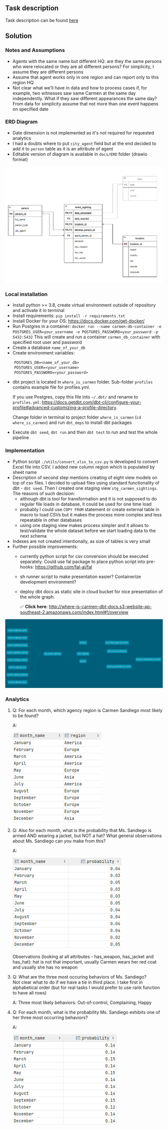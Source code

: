 ## Task description
Task description can be found [here](docs/README.md)

## Solution
### Notes and Assumptions
- Agents with the same name but different HQ: are they the same persons who were relocated or they are all different persons?
For simplicity, I assume they are different persons
- Assume that agent works only in one region and can report only to this region HQ
- Not clear what we'll have in data and how to process cases if, for example, two witnesses saw same Carmen 
  at the same day independently. What if they saw different appearances the same day? From data for simplicity assume that 
  not more than one event happens on specified date 

### ERD Diagram

- Date dimension is not implemented as it's not required for requested analytics
- I had a doubts where to put `city_agent` field but at the end decided to add it to `person` table as it is an attribute 
  of agent
- Editable version of diagram is available in `docs/ERD` folder (drawio format)

![img.png](docs/ERD/carmen-db-erd.png)


### Local installation
- Install python >= 3.8, create virtual environment outside of repository and activate it in terminal
- Install requirements: `pip install -r requirements.txt`
- Install Docker for your OS: https://docs.docker.com/get-docker/
- Run Postgres in a container: `docker run --name carmen-db-container -e POSTGRES_USER=your_username -e POSTGRES_PASSWORD=your_password -p 5432:5432`
  This will create and run a container `carmen_db_container` with specified root user and password
- Create a database `name_of_your_db`
- Create environment variables:
```
    POSTGRES_DB=<name_of_your_db>
    POSTGRES_USER=<your_username>
    POSTGRES_PASSWORD=<your_password>
```
- dbt project is located in `where_is_carmen` folder. Sub-folder `profiles` contains example file for profiles.yml.
  
    If you use Postgres, copy this file into `~/.dbt/` and rename to `profiles.yml`: https://docs.getdbt.com/dbt-cli/configure-your-profile#advanced-customizing-a-profile-directory.
  
  Change folder in terminal to project folder `where_is_carmen` (`cd where_is_carmen`) and run `dbt_deps` to install dbt packages
- Execute `dbt seed`, `dbt run` and then `dbt test` to run and test the whole pipeline 


### Implementation
- Python script `./utils/convert_xlsx_to_csv.py` is developed to convert Excel file into CSV. I added new column region
  which is populated by sheet name
- Description of second step mentions creating of eight view models on top of csv files. I decided to upload files using 
standard functionality of dbt - `dbt seed`. Then I created one staging view `stg_carmen_sightings`. The reasons of such decision:
  - although dbt is tool for transformation and it is not supposed to do regular file loads in database, it could be used for one time load
  - probably I could use `COPY FROM` statement or create external table in macro to load CSVs but it makes the process more 
    complex and less repeatable in other databases
  - using one staging view makes process simpler and it allows to test/validate the whole dataset before we start loading data to 
    the next schema
- Indexes are not created intentionally, as size of tables is very small
- Further possible improvements: 
  - currently python script for csv conversion should be executed separately. 
Could use fal package to place python script into pre-hooks: https://github.com/fal-ai/fal
  - sh runner script to make presentation easier? Containerize development environment?
  - deploy dbt docs as static site in cloud bucket for nice presentation of the whole graph.
    
    :white_check_mark: **Click here**: http://where-is-carmen-dbt-docs.s3-website-ap-southeast-2.amazonaws.com/index.html#!/overview
    
![lineage_graph.png](docs/lineage_graph.png)

### Analytics
1. Q: For each month, which agency region is Carmen Sandiego most likely to be found?
   
   A:
   
    ![Most likely region](docs/most_likely_region.png)
   

2. Q: Also for each month, what is the probability that Ms. Sandiego is armed AND wearing a jacket, but NOT a hat? 
   What general observations about Ms. Sandiego can you make from this?
   
    A:

    ![Probability of wearing jacket but not hat and having a weapon](docs/wearing_probability.png)
   
    Observations (looking at all attributes - has_weapon, has_jacket and has_hat): hat is not that important, 
   usually Carmen wears her red coat and usually she has no weapon


3. Q: What are the three most occuring behaviors of Ms. Sandiego?   
   Not clear what to do if we have a tie in third place. I take first in alphabetical order (but for real tasks I would 
   prefer to use rank function to have all rows)
   
    A: Three most likely behaviors: Out-of-control, Complaining, Happy
   


4. Q: For each month, what is the probability Ms. Sandiego exhibits one of her three most occurring behaviors?
   
   A:
   
    ![Behavior probability](docs/behavior_probability.png)